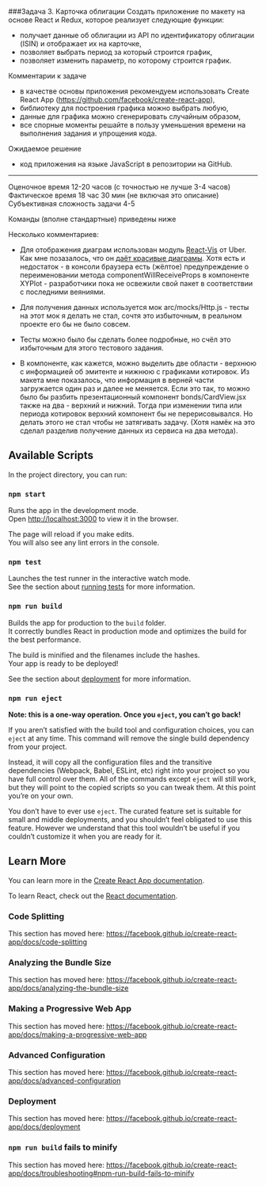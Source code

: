 ###Задача 3. Карточка облигации
Создать приложение по макету на основе React и Redux, которое реализует следующие функции:
 - получает данные об облигации из API по идентификатору облигации (ISIN) и отображает их на карточке,
 - позволяет выбрать период за который строится график,
 - позволяет изменить параметр, по которому строится график.

Комментарии к задаче
 - в качестве основы приложения рекомендуем использовать Create React App (https://github.com/facebook/create-react-app),
 - библиотеку для построения графика можно выбрать любую,
 - данные для графика можно сгенерировать случайным образом,
 - все спорные моменты решайте в пользу уменьшения времени на выполнения задания и упрощения кода.

Ожидаемое решение
 - код приложения на языке JavaScript в репозитории на GitHub.

----------------------------------------

Оценочное время 12-20 часов (с точностью не лучше 3-4 часов)
Фактическое время 18 час 30 мин (не включая это описание)
Субъективная сложность задачи 4-5

Команды (вполне стандартные) приведены ниже

Несколько комментариев:
 - Для отображения диаграм использован модуль [React-Vis](https://www.npmjs.com/package/react-vis) от Uber. Как мне позазалось, что он [даёт красивые диаграмы](https://uber.github.io/react-vis/examples/showcases/plots). Хотя есть и недостаток - в консоли браузера есть (жёлтое) предупреждение о переименовании метода componentWillReceiveProps в компоненте XYPlot - разработчики пока не освежили свой пакет в соответствии с последними веяниями.

 - Для получения данных используется мок arc/mocks/Http.js - тесты на этот мок я делать не стал, сочтя это избыточным, в реальном проекте его бы не было совсем.

 - Тесты можно было бы сделать более подробные, но счёл это избыточным для этого тестового задания.

 - В компоненте, как кажется, можно выделить две области - верхнюю с информацией об эмитенте и нижнюю с графиками котировок. Из макета мне показалось, что информация в верней части загружается один раз и далее не меняется. Если это так, то можно было бы разбить презентационный компонент bonds/CardView.jsx также на два - верхний и нижний. Тогда при изменении типа или периода котировок верхний компонент бы не перерисовывался. Но делать этого не стал чтобы не затягивать задачу. (Хотя намёк на это сделал разделив получение данных из сервиса на два метода).



## Available Scripts

In the project directory, you can run:

### `npm start`

Runs the app in the development mode.<br>
Open [http://localhost:3000](http://localhost:3000) to view it in the browser.

The page will reload if you make edits.<br>
You will also see any lint errors in the console.

### `npm test`

Launches the test runner in the interactive watch mode.<br>
See the section about [running tests](https://facebook.github.io/create-react-app/docs/running-tests) for more information.

### `npm run build`

Builds the app for production to the `build` folder.<br>
It correctly bundles React in production mode and optimizes the build for the best performance.

The build is minified and the filenames include the hashes.<br>
Your app is ready to be deployed!

See the section about [deployment](https://facebook.github.io/create-react-app/docs/deployment) for more information.

### `npm run eject`

**Note: this is a one-way operation. Once you `eject`, you can’t go back!**

If you aren’t satisfied with the build tool and configuration choices, you can `eject` at any time. This command will remove the single build dependency from your project.

Instead, it will copy all the configuration files and the transitive dependencies (Webpack, Babel, ESLint, etc) right into your project so you have full control over them. All of the commands except `eject` will still work, but they will point to the copied scripts so you can tweak them. At this point you’re on your own.

You don’t have to ever use `eject`. The curated feature set is suitable for small and middle deployments, and you shouldn’t feel obligated to use this feature. However we understand that this tool wouldn’t be useful if you couldn’t customize it when you are ready for it.

## Learn More

You can learn more in the [Create React App documentation](https://facebook.github.io/create-react-app/docs/getting-started).

To learn React, check out the [React documentation](https://reactjs.org/).

### Code Splitting

This section has moved here: https://facebook.github.io/create-react-app/docs/code-splitting

### Analyzing the Bundle Size

This section has moved here: https://facebook.github.io/create-react-app/docs/analyzing-the-bundle-size

### Making a Progressive Web App

This section has moved here: https://facebook.github.io/create-react-app/docs/making-a-progressive-web-app

### Advanced Configuration

This section has moved here: https://facebook.github.io/create-react-app/docs/advanced-configuration

### Deployment

This section has moved here: https://facebook.github.io/create-react-app/docs/deployment

### `npm run build` fails to minify

This section has moved here: https://facebook.github.io/create-react-app/docs/troubleshooting#npm-run-build-fails-to-minify
